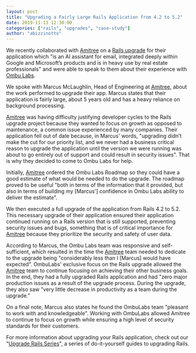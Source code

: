 ```yaml
---
layout: post
title: "Upgrading a Fairly Large Rails Application from 4.2 to 5.2"
date: 2019-11-13 12:30:00
categories: ["rails", "upgrades", "case-study"]
author: "abizzinotto"
---
```


We recently collaborated with [Amitree](https://www.home.amitree.com/) on a [Rails upgrade](https://fastruby.io) for their application which "is an AI assistant for email, integrated deeply within Google and Microsoft’s products and is in heavy use by real estate professionals" and were able to speak to them about their experience with [Ombu Labs](https://www.ombulabs.com).

<!--more-->

We spoke with Marcus McLaughlin, Head of Engineering at [Amitree](https://www.home.amitree.com/), about the work performed to upgrade their app. Marcus states that their application is fairly large, about 5 years old and has a heavy reliance on background processing.

[Amitree](https://www.home.amitree.com/) was having difficulty justifying developer cycles to the Rails upgrade project because they wanted to focus on growth as opposed to maintenance, a common issue experienced by many companies. Their application fell out of date because, in Marcus' words, "upgrading didn’t make the cut for our priority list, and we never had a business critical reason to upgrade the application until the version we were running was about to go entirely out of support and could result in security issues". That is why they decided to come to Ombu Labs for help.

Initially, [Amitree](https://www.home.amitree.com/) ordered the Ombu Labs Roadmap so they could have a good estimate of what would be needed to do the upgrade. The roadmap proved to be useful "both in terms of the information that it provided, but also in terms of building my [Marcus'] confidence in Ombu Labs ability to deliver the estimate".

We then executed a full upgrade of the application from Rails 4.2 to 5.2. This necessary upgrade of their application ensured their application continued running on a Rails version that is still supported, preventing security issues and bugs, something that is of critical importance for [Amitree](https://www.home.amitree.com/) because they prioritize the security and safety of user data.

According to Marcus, the Ombu Labs team was responsive and self-sufficient, which resulted in the time the [Amitree](https://www.home.amitree.com/) team needed to dedicate to the upgrade being "considerably less than I [Marcus] would have expected". OmbuLabs' exclusive focus on the Rails upgrade allowed the [Amitree](https://www.home.amitree.com/) team to continue focusing on achieving their other business goals. In the end, they had a fully upgraded Rails application and had "zero major production issues as a result of the upgrade process. During the upgrade, they also saw "very little decrease in productivity as a team during the upgrade."

On a final note, Marcus also states he found the OmbuLabs team "pleasant to work with and knowledgeable". Working with OmbuLabs allowed Amitree to continue to focus on growth while ensuring a high level of security standards for their customers.

For more information about upgrading your Rails application, check out our "[Upgrade Rails Series](https://fastruby.io/blog/tags/upgrades)", a series of do-it-yourself guides to upgrading Rails.
